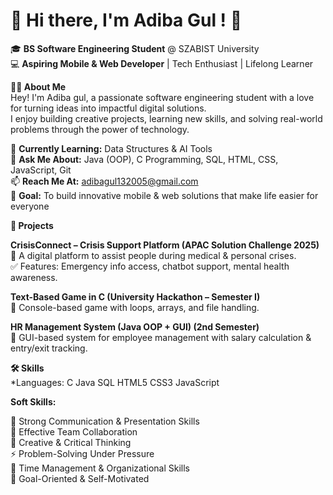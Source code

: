 # 🌟 **Hi there, I'm Adiba Gul !** 👋


🎓 **BS Software Engineering Student** @ SZABIST University  
💻 **Aspiring Mobile & Web Developer** | Tech Enthusiast | Lifelong Learner  



**👩‍💻 About Me**  
Hey! I'm Adiba gul, a passionate software engineering student with a love for turning ideas into impactful digital solutions.  
I enjoy building creative projects, learning new skills, and solving real-world problems through the power of technology.  

🌱 **Currently Learning:** Data Structures & AI Tools  
💬 **Ask Me About:** Java (OOP), C Programming, SQL, HTML, CSS, JavaScript, Git  
📫 **Reach Me At:** adibagul132005@gmail.com  
🎯 **Goal:** To build innovative mobile & web solutions that make life easier for everyone  




**🚀 Projects**  

**CrisisConnect – Crisis Support Platform (APAC Solution Challenge 2025)**  
📌 A digital platform to assist people during medical & personal crises.  
✅ Features: Emergency info access, chatbot support, mental health awareness.  

**Text-Based Game in C (University Hackathon – Semester I)**  
📌 Console-based game with loops, arrays, and file handling.  

**HR Management System (Java OOP + GUI) (2nd Semester)**  
📌 GUI-based system for employee management with salary calculation & entry/exit tracking.  




**🛠 Skills**  
*Languages:
C
Java
SQL
HTML5
CSS3
JavaScript  





**Soft Skills:**  

🤝 Strong Communication & Presentation Skills  
👥 Effective Team Collaboration  
🧠 Creative & Critical Thinking  
⚡ Problem-Solving Under Pressure  
📅 Time Management & Organizational Skills  
🎯 Goal-Oriented & Self-Motivated

